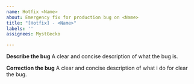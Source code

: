 ```yaml
---
name: Hotfix <Name>
about: Emergency fix for production bug on <Name>
title: "[Hotfix] - <Name>"
labels: ''
assignees: MystGecko

---
```


**Describe the bug**
A clear and concise description of what the bug is.

**Correction the bug**
A clear and concise description of what i do for clear the bug.
